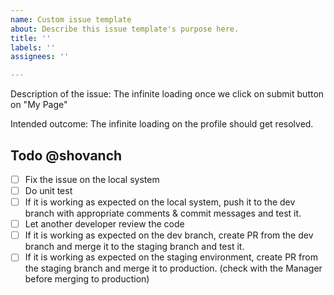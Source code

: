 ```yaml
---
name: Custom issue template
about: Describe this issue template's purpose here.
title: ''
labels: ''
assignees: ''

---
```


Description of the issue:
The infinite loading once we click on submit button on "My Page"

Intended outcome:
The infinite loading on the profile should get resolved.

## Todo @shovanch 

- [ ] Fix the issue on the local system
- [ ] Do unit test
- [ ] If it is working as expected on the local system, push it to the dev branch with appropriate comments & commit messages and test it.
- [ ] Let another developer review the code
- [ ] If it is working as expected on the dev branch, create PR from the dev branch and merge it to the staging branch and test it.
- [ ] If it is working as expected on the staging environment, create PR from the staging branch and merge it to production.
(check with the Manager before merging to production)
